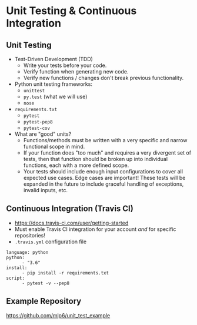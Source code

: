 # Unit Testing & Continuous Integration

## Unit Testing
* Test-Driven Development (TDD)
  + Write your tests before your code.
  + Verify function when generating new code.
  + Verify new functions / changes don't break previous functionality.
* Python unit testing frameworks:
  + `unittest`
  + `py.test` (what we will use)
  + `nose`
* `requirements.txt`
  + `pytest`
  + `pytest-pep8`
  + `pytest-cov`
* What are "good" units?
  + Functions/methods must be written with a very specific and narrow
    functional scope in mind.
  + If your function does "too much" and requires a very divergent set of
    tests, then that function should be broken up into individual functions,
    each with a more defined scope.
  + Your tests should include enough input configurations to cover all
    expected use cases.  Edge cases are important!  These tests will be
    expanded in the future to include graceful handling of exceptions, invalid
    inputs, etc.

## Continuous Integration (Travis CI)
* https://docs.travis-ci.com/user/getting-started
* Must enable Travis CI integration for your account *and* for specific
repositories!
* `.travis.yml` configuration file
```
language: python
python:
      - "3.6"
install:
      - pip install -r requirements.txt
script:
      - pytest -v --pep8
```

## Example Repository
https://github.com/mlp6/unit_test_example
